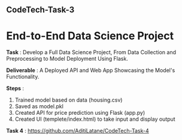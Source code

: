 ## CodeTech-Task-3
# End-to-End Data Science Project

**Task** : Develop a Full Data Science Project, From Data Collection and Preprocessing to Model Deployment Using Flask.

**Deliverable** : A Deployed API and Web App Showcasing the Model's Functionality.

**Steps** :
1) Trained model based on data (housing.csv)
2) Saved as model.pkl
3) Created API for price prediction using Flask (app.py)
4) Created UI (templete/index.html) to take input and display output


**Task 4** : https://github.com/AditiLatane/CodeTech-Task-4
